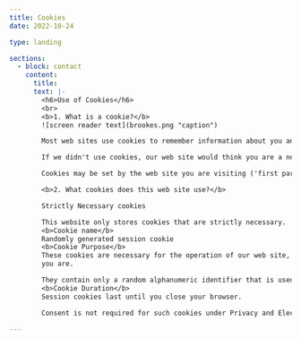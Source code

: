 ```yaml
---
title: Cookies
date: 2022-10-24

type: landing

sections:
  - block: contact
    content:
      title: 
      text: |-
        <h6>Use of Cookies</h6>
        <br>
        <b>1. What is a cookie?</b>
        ![screen reader text](brookes.png "caption")

        Most web sites use cookies to remember information about you and your preferences, either for the duration of your visit or for repeat visits. A cookie is a simple text file that is stored on your computer or mobile device by a web site, and that web site can then retrieve the contents of that cookie. 

        If we didn't use cookies, our web site would think you are a new visitor every time you move to a new page on the site. For example, if you were to enter your login details and then move to another page, our site wouldn't be able to remember that you'd previously signed in. 

        Cookies may be set by the web site you are visiting ('first party cookies') or by other web sites which provide content on the page you are viewing ('third party cookies').   

        <b>2. What cookies does this web site use?</b> 

        Strictly Necessary cookies  

        This website only stores cookies that are strictly necessary. 
        <b>Cookie name</b>
        Randomly generated session cookie 
        <b>Cookie Purpose</b>
        These cookies are necessary for the operation of our web site, for example, those that determine whether you're signed in and who 
        you are. 

        They contain only a random alphanumeric identifier that is used to index the server’s session cache.          
        <b>Cookie Duration</b>
        Session cookies last until you close your browser. 

        Consent is not required for such cookies under Privacy and Electronic Communications Regulations. See <a href="https://ico.org.uk/for-organisations/direct-marketing-and-privacy-and-electronic-communications/guide-to-pecr/cookies-and-similar-technologies/?q=session#exemptions">Cookies and similar technologies | ICO</a> for more information. 

---
```

